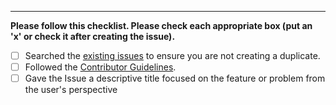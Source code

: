 <!-- Title should describe the feature or problem from the user's perspective, and/or be directly actionable for someone taking on the issue -->

<!-- FILL OUT THE CHECKLIST BELOW -->

---

**Please follow this checklist. Please check each appropriate box (put an 'x' or check it after creating the issue).**
- [ ] Searched the [existing issues](https://github.com/WorldHealthOrganization/app/issues) to ensure you are not creating a duplicate.
- [ ] Followed the [Contributor Guidelines](https://github.com/WorldHealthOrganization/app/blob/master/docs/CONTRIBUTING.md).
- [ ] Gave the Issue a descriptive title focused on the feature or problem from the user's perspective

